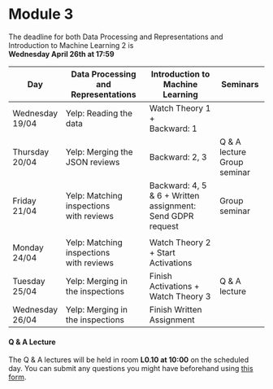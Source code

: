 
# Module 3

The deadline for both Data Processing and Representations and Introduction to Machine Learning 2 is<br>**Wednesday April 26th at 17:59**

| Day                | Data Processing<br>and Representations | Introduction to<br>Machine Learning | Seminars          |
| ------------------ | ---------------------------- | ----------------------------------- | --------------------------- |
| Wednesday<br>19/04 | Yelp: Reading the data       | Watch Theory 1 +<br>Backward: 1     |                             |
| Thursday<br>20/04  | Yelp: Merging the JSON reviews | Backward: 2, 3                    | Q & A lecture<br>Group seminar|
| Friday<br>21/04    | Yelp: Matching inspections<br>with reviews | Backward: 4, 5 & 6 + Written<br>assignment: Send GDPR request | Group seminar|
|                    |                                            |                                                               |              |
| Monday<br>24/04    | Yelp: Matching inspections<br>with reviews | Watch Theory 2<br>+ Start Activations |             |
| Tuesday<br>25/04   | Yelp: Merging in the inspections | Finish Activations +<br>Watch Theory 3 | Q & A lecture        |
| Wednesday<br>26/04 | Yelp: Merging in the inspections | Finish Written Assignment       |                             |



#### Q & A Lecture

The Q & A lectures will be held in room **L0.10 at 10:00** on the scheduled day. You can submit any questions you might have beforehand using [this form](https://forms.office.com/Pages/ResponsePage.aspx?id=zcrxoIxhA0S5RXb7PWh05ZTDc7biyulCvpu4U-tarWtURTdPSDJaOUVHR002NzFFSktXNDNTTk5ENi4u).

